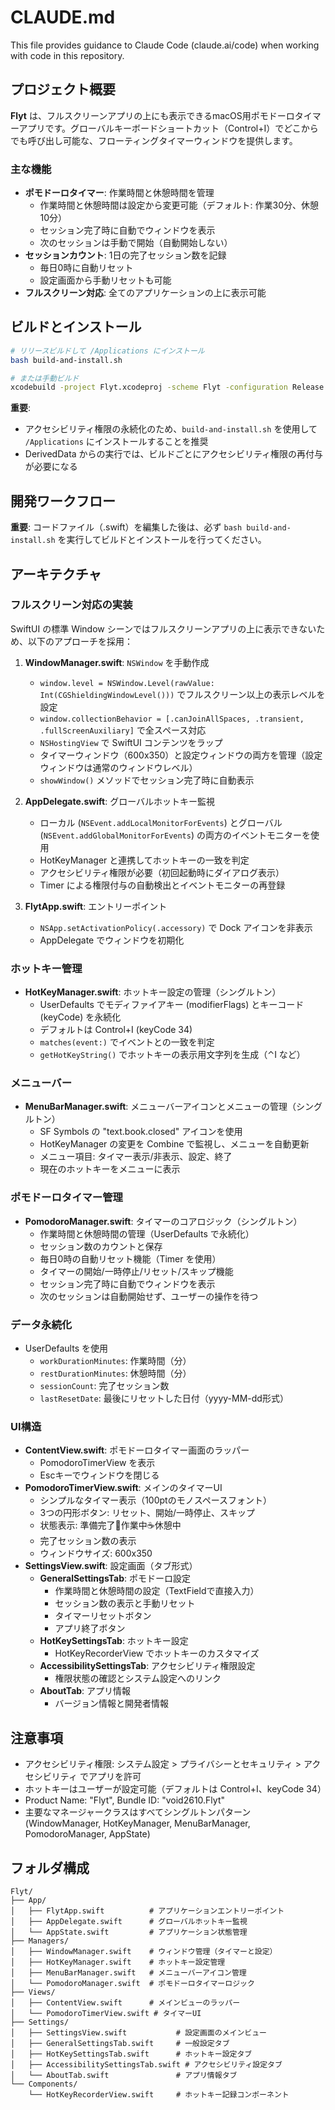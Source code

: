 # CLAUDE.md

This file provides guidance to Claude Code (claude.ai/code) when working with code in this repository.

## プロジェクト概要

**Flyt** は、フルスクリーンアプリの上にも表示できるmacOS用ポモドーロタイマーアプリです。グローバルキーボードショートカット（Control+I）でどこからでも呼び出し可能な、フローティングタイマーウィンドウを提供します。

### 主な機能

- **ポモドーロタイマー**: 作業時間と休憩時間を管理
  - 作業時間と休憩時間は設定から変更可能（デフォルト: 作業30分、休憩10分）
  - セッション完了時に自動でウィンドウを表示
  - 次のセッションは手動で開始（自動開始しない）
- **セッションカウント**: 1日の完了セッション数を記録
  - 毎日0時に自動リセット
  - 設定画面から手動リセットも可能
- **フルスクリーン対応**: 全てのアプリケーションの上に表示可能

## ビルドとインストール

```bash
# リリースビルドして /Applications にインストール
bash build-and-install.sh

# または手動ビルド
xcodebuild -project Flyt.xcodeproj -scheme Flyt -configuration Release build
```

**重要**:
- アクセシビリティ権限の永続化のため、`build-and-install.sh` を使用して `/Applications` にインストールすることを推奨
- DerivedData からの実行では、ビルドごとにアクセシビリティ権限の再付与が必要になる

## 開発ワークフロー

**重要**: コードファイル（.swift）を編集した後は、必ず `bash build-and-install.sh` を実行してビルドとインストールを行ってください。

## アーキテクチャ

### フルスクリーン対応の実装

SwiftUI の標準 Window シーンではフルスクリーンアプリの上に表示できないため、以下のアプローチを採用：

1. **WindowManager.swift**: `NSWindow` を手動作成
   - `window.level = NSWindow.Level(rawValue: Int(CGShieldingWindowLevel()))` でフルスクリーン以上の表示レベルを設定
   - `window.collectionBehavior = [.canJoinAllSpaces, .transient, .fullScreenAuxiliary]` で全スペース対応
   - `NSHostingView` で SwiftUI コンテンツをラップ
   - タイマーウィンドウ（600x350）と設定ウィンドウの両方を管理（設定ウィンドウは通常のウィンドウレベル）
   - `showWindow()` メソッドでセッション完了時に自動表示

2. **AppDelegate.swift**: グローバルホットキー監視
   - ローカル (`NSEvent.addLocalMonitorForEvents`) とグローバル (`NSEvent.addGlobalMonitorForEvents`) の両方のイベントモニターを使用
   - HotKeyManager と連携してホットキーの一致を判定
   - アクセシビリティ権限が必要（初回起動時にダイアログ表示）
   - Timer による権限付与の自動検出とイベントモニターの再登録

3. **FlytApp.swift**: エントリーポイント
   - `NSApp.setActivationPolicy(.accessory)` で Dock アイコンを非表示
   - AppDelegate でウィンドウを初期化

### ホットキー管理

- **HotKeyManager.swift**: ホットキー設定の管理（シングルトン）
  - UserDefaults でモディファイアキー (modifierFlags) とキーコード (keyCode) を永続化
  - デフォルトは Control+I (keyCode 34)
  - `matches(event:)` でイベントとの一致を判定
  - `getHotKeyString()` でホットキーの表示用文字列を生成（⌃I など）

### メニューバー

- **MenuBarManager.swift**: メニューバーアイコンとメニューの管理（シングルトン）
  - SF Symbols の "text.book.closed" アイコンを使用
  - HotKeyManager の変更を Combine で監視し、メニューを自動更新
  - メニュー項目: タイマー表示/非表示、設定、終了
  - 現在のホットキーをメニューに表示

### ポモドーロタイマー管理

- **PomodoroManager.swift**: タイマーのコアロジック（シングルトン）
  - 作業時間と休憩時間の管理（UserDefaults で永続化）
  - セッション数のカウントと保存
  - 毎日0時の自動リセット機能（Timer を使用）
  - タイマーの開始/一時停止/リセット/スキップ機能
  - セッション完了時に自動でウィンドウを表示
  - 次のセッションは自動開始せず、ユーザーの操作を待つ

### データ永続化

- UserDefaults を使用
  - `workDurationMinutes`: 作業時間（分）
  - `restDurationMinutes`: 休憩時間（分）
  - `sessionCount`: 完了セッション数
  - `lastResetDate`: 最後にリセットした日付（yyyy-MM-dd形式）

### UI構造

- **ContentView.swift**: ポモドーロタイマー画面のラッパー
  - PomodoroTimerView を表示
  - Escキーでウィンドウを閉じる
- **PomodoroTimerView.swift**: メインのタイマーUI
  - シンプルなタイマー表示（100ptのモノスペースフォント）
  - 3つの円形ボタン: リセット、開始/一時停止、スキップ
  - 状態表示: 準備完了🍅作業中☕️休憩中
  - 完了セッション数の表示
  - ウィンドウサイズ: 600x350
- **SettingsView.swift**: 設定画面（タブ形式）
  - **GeneralSettingsTab**: ポモドーロ設定
    - 作業時間と休憩時間の設定（TextFieldで直接入力）
    - セッション数の表示と手動リセット
    - タイマーリセットボタン
    - アプリ終了ボタン
  - **HotKeySettingsTab**: ホットキー設定
    - HotKeyRecorderView でホットキーのカスタマイズ
  - **AccessibilitySettingsTab**: アクセシビリティ権限設定
    - 権限状態の確認とシステム設定へのリンク
  - **AboutTab**: アプリ情報
    - バージョン情報と開発者情報

## 注意事項

- アクセシビリティ権限: システム設定 > プライバシーとセキュリティ > アクセシビリティ でアプリを許可
- ホットキーはユーザーが設定可能（デフォルトは Control+I、keyCode 34）
- Product Name: "Flyt", Bundle ID: "void2610.Flyt"
- 主要なマネージャークラスはすべてシングルトンパターン (WindowManager, HotKeyManager, MenuBarManager, PomodoroManager, AppState)

## フォルダ構成

```
Flyt/
├── App/
│   ├── FlytApp.swift          # アプリケーションエントリーポイント
│   ├── AppDelegate.swift      # グローバルホットキー監視
│   └── AppState.swift         # アプリケーション状態管理
├── Managers/
│   ├── WindowManager.swift    # ウィンドウ管理（タイマーと設定）
│   ├── HotKeyManager.swift    # ホットキー設定管理
│   ├── MenuBarManager.swift   # メニューバーアイコン管理
│   └── PomodoroManager.swift  # ポモドーロタイマーロジック
├── Views/
│   ├── ContentView.swift      # メインビューのラッパー
│   └── PomodoroTimerView.swift # タイマーUI
├── Settings/
│   ├── SettingsView.swift           # 設定画面のメインビュー
│   ├── GeneralSettingsTab.swift     # 一般設定タブ
│   ├── HotKeySettingsTab.swift      # ホットキー設定タブ
│   ├── AccessibilitySettingsTab.swift # アクセシビリティ設定タブ
│   └── AboutTab.swift               # アプリ情報タブ
└── Components/
    └── HotKeyRecorderView.swift     # ホットキー記録コンポーネント
```
